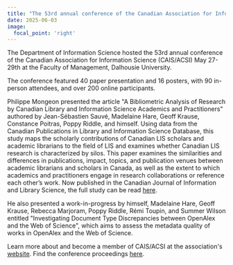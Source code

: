 ```yaml
---
title: "The 53rd annual conference of the Canadian Association for Information Science"
date: 2025-06-03
image:
  focal_point: 'right'
---
```

The Department of Information Science hosted the 53rd annual conference of the Canadian Association for Information Science (CAIS/ACSI) May 27-29th at the Faculty of Management, Dalhousie University. 

The conference featured 40 paper presentation and 16 posters, with 90 in-person attendees, and over 200 online participants.

Philippe Mongeon presented the article "A Bibliometric Analysis of Research by Canadian Library and Information Science Academics and Practitioners" authored by Jean-Sébastien Sauvé, Madelaine Hare, Geoff Krause, Constance Poitras, Poppy Riddle, and himself. Using data from the Canadian Publications in Library and Information Science Database, this study maps the scholarly contributions of Canadian LIS scholars and academic librarians to the field of LIS and examines whether Canadian LIS research is characterized by silos. This paper examines the similarities and differences in publications, impact, topics, and publication venues between academic librarians and scholars in Canada, as well as the extent to which academics and practitioners engage in research collaborations or reference each other’s work. Now published in the Canadian Journal of Information and Library Science, the full study can be read [here](https://doi.org/10.5206/cjils-rcsib.v48i1.22439). 

He also presented a work-in-progress by himself, Madelaine Hare, Geoff Krause, Rebecca Marjoram, Poppy Riddle, Rémi Toupin, and Summer Wilson entitled "Investigating Document Type Discrepancies between OpenAlex and the Web of Science", which aims to assess the metadata quality of works in OpenAlex and the Web of Science.

Learn more about and become a member of CAIS/ACSI at the association's [website](https://cais-acsi.ca/). Find the conference proceedings [here](https://journals.library.ualberta.ca/ojs.cais-acsi.ca/index.php/cais-asci/index).

<!--more-->
